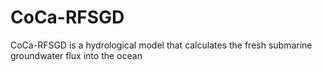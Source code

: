 # CoCa-RFSGD
CoCa-RFSGD is a hydrological model that calculates the fresh submarine groundwater flux into the ocean
